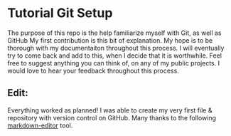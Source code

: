 # Tutorial Git Setup
The purpose of this repo is the help familiarize myself with Git, as well as GitHub
My first contribution is this bit of explanation. My hope is to be thorough with my documentaiton throughout this process.
I will eventually try to come back and add to this, when I decide that it is worthwhile.
Feel free to suggest anything you can think of, on any of my public projects. I would love to hear your feedback throughout this process.

## Edit:
Everything worked as planned! I was able to create my very first file & repository with version control on GitHub. Many thanks to the following [markdown-editor](https://markdown-editor.github.io/# "markdown-editor") tool.